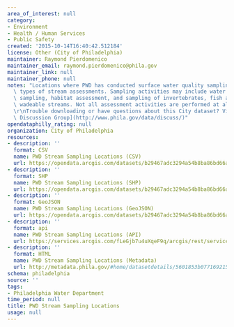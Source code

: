 ```yaml
---
area_of_interest: null
category:
- Environment
- Health / Human Services
- Public Safety
created: '2015-10-14T16:40:42.512184'
license: Other (City of Philadelphia)
maintainer: Raymond Pierdomenico
maintainer_email: raymond.pierdomenico@phila.gov
maintainer_link: null
maintainer_phone: null
notes: "Locations where PWD has conducted surface water quality sampling and other\
  \ types of stream assessments. Sampling activities may include water quality grab\
  \ sampling, habitat assessment, and sampling of invertebrates, fish and algae from\
  \ wadeable streams. Not all assessment activities are performed at all sites.\r\n\
  \r\nTrouble downloading or have questions about this City dataset? Visit the [OpenDataPhilly\
  \ Discussion Group](http://www.phila.gov/data/discuss/)"
opendataphilly_rating: null
organization: City of Philadelphia
resources:
- description: ''
  format: CSV
  name: PWD Stream Sampling Locations (CSV)
  url: https://opendata.arcgis.com/datasets/b29467adc3294a54b8ba86bd66af13cd_0.csv
- description: ''
  format: SHP
  name: PWD Stream Sampling Locations (SHP)
  url: https://opendata.arcgis.com/datasets/b29467adc3294a54b8ba86bd66af13cd_0.zip
- description: ''
  format: GeoJSON
  name: PWD Stream Sampling Locations (GeoJSON)
  url: https://opendata.arcgis.com/datasets/b29467adc3294a54b8ba86bd66af13cd_0.geojson
- description: ''
  format: api
  name: PWD Stream Sampling Locations (API)
  url: https://services.arcgis.com/fLeGjb7u4uXqeF9q/arcgis/rest/services/StreamSamplingLocations/FeatureServer/0/query?outFields=*&where=1%3D1
- description: ''
  format: HTML
  name: PWD Stream Sampling Locations (Metadata)
  url: http://metadata.phila.gov/#home/datasetdetails/5601853b077169215719b5ce/representationdetails/5618031f275ce6a93cac81be/
schema: philadelphia
source: ''
tags:
- Philadelphia Water Department
time_period: null
title: PWD Stream Sampling Locations
usage: null
---
```

